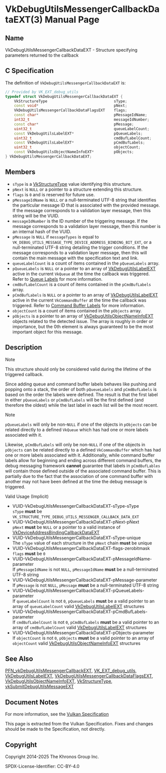 # VkDebugUtilsMessengerCallbackDataEXT(3) Manual Page

## Name

VkDebugUtilsMessengerCallbackDataEXT - Structure specifying parameters returned to the callback



## [](#_c_specification)C Specification

The definition of `VkDebugUtilsMessengerCallbackDataEXT` is:

```c++
// Provided by VK_EXT_debug_utils
typedef struct VkDebugUtilsMessengerCallbackDataEXT {
    VkStructureType                              sType;
    const void*                                  pNext;
    VkDebugUtilsMessengerCallbackDataFlagsEXT    flags;
    const char*                                  pMessageIdName;
    int32_t                                      messageIdNumber;
    const char*                                  pMessage;
    uint32_t                                     queueLabelCount;
    const VkDebugUtilsLabelEXT*                  pQueueLabels;
    uint32_t                                     cmdBufLabelCount;
    const VkDebugUtilsLabelEXT*                  pCmdBufLabels;
    uint32_t                                     objectCount;
    const VkDebugUtilsObjectNameInfoEXT*         pObjects;
} VkDebugUtilsMessengerCallbackDataEXT;
```

## [](#_members)Members

- `sType` is a [VkStructureType](https://registry.khronos.org/vulkan/specs/latest/man/html/VkStructureType.html) value identifying this structure.
- `pNext` is `NULL` or a pointer to a structure extending this structure.
- `flags` is `0` and is reserved for future use.
- `pMessageIdName` is `NULL` or a null-terminated UTF-8 string that identifies the particular message ID that is associated with the provided message. If the message corresponds to a validation layer message, then this string will be the VUID.
- `messageIdNumber` is the ID number of the triggering message. If the message corresponds to a validation layer message, then this number is an internal hash of the VUID.
- `pMessage` is `NULL` if `messageTypes` is equal to `VK_DEBUG_UTILS_MESSAGE_TYPE_DEVICE_ADDRESS_BINDING_BIT_EXT`, or a null-terminated UTF-8 string detailing the trigger conditions. If the message corresponds to a validation layer message, then this will contain the main message with the specification text and link.
- `queueLabelCount` is a count of items contained in the `pQueueLabels` array.
- `pQueueLabels` is `NULL` or a pointer to an array of [VkDebugUtilsLabelEXT](https://registry.khronos.org/vulkan/specs/latest/man/html/VkDebugUtilsLabelEXT.html) active in the current `VkQueue` at the time the callback was triggered. Refer to [Queue Labels](https://registry.khronos.org/vulkan/specs/latest/html/vkspec.html#debugging-queue-labels) for more information.
- `cmdBufLabelCount` is a count of items contained in the `pCmdBufLabels` array.
- `pCmdBufLabels` is `NULL` or a pointer to an array of [VkDebugUtilsLabelEXT](https://registry.khronos.org/vulkan/specs/latest/man/html/VkDebugUtilsLabelEXT.html) active in the current `VkCommandBuffer` at the time the callback was triggered. Refer to [Command Buffer Labels](https://registry.khronos.org/vulkan/specs/latest/html/vkspec.html#debugging-command-buffer-labels) for more information.
- `objectCount` is a count of items contained in the `pObjects` array.
- `pObjects` is a pointer to an array of [VkDebugUtilsObjectNameInfoEXT](https://registry.khronos.org/vulkan/specs/latest/man/html/VkDebugUtilsObjectNameInfoEXT.html) objects related to the detected issue. The array is roughly in order or importance, but the 0th element is always guaranteed to be the most important object for this message.

## [](#_description)Description

Note

This structure should only be considered valid during the lifetime of the triggered callback.

Since adding queue and command buffer labels behaves like pushing and popping onto a stack, the order of both `pQueueLabels` and `pCmdBufLabels` is based on the order the labels were defined. The result is that the first label in either `pQueueLabels` or `pCmdBufLabels` will be the first defined (and therefore the oldest) while the last label in each list will be the most recent.

Note

`pQueueLabels` will only be non-`NULL` if one of the objects in `pObjects` can be related directly to a defined `VkQueue` which has had one or more labels associated with it.

Likewise, `pCmdBufLabels` will only be non-`NULL` if one of the objects in `pObjects` can be related directly to a defined `VkCommandBuffer` which has had one or more labels associated with it. Additionally, while command buffer labels allow for beginning and ending across different command buffers, the debug messaging framework **cannot** guarantee that labels in `pCmdBufLables` will contain those defined outside of the associated command buffer. This is partially due to the fact that the association of one command buffer with another may not have been defined at the time the debug message is triggered.

Valid Usage (Implicit)

- [](#VUID-VkDebugUtilsMessengerCallbackDataEXT-sType-sType)VUID-VkDebugUtilsMessengerCallbackDataEXT-sType-sType  
  `sType` **must** be `VK_STRUCTURE_TYPE_DEBUG_UTILS_MESSENGER_CALLBACK_DATA_EXT`
- [](#VUID-VkDebugUtilsMessengerCallbackDataEXT-pNext-pNext)VUID-VkDebugUtilsMessengerCallbackDataEXT-pNext-pNext  
  `pNext` **must** be `NULL` or a pointer to a valid instance of [VkDeviceAddressBindingCallbackDataEXT](https://registry.khronos.org/vulkan/specs/latest/man/html/VkDeviceAddressBindingCallbackDataEXT.html)
- [](#VUID-VkDebugUtilsMessengerCallbackDataEXT-sType-unique)VUID-VkDebugUtilsMessengerCallbackDataEXT-sType-unique  
  The `sType` value of each structure in the `pNext` chain **must** be unique
- [](#VUID-VkDebugUtilsMessengerCallbackDataEXT-flags-zerobitmask)VUID-VkDebugUtilsMessengerCallbackDataEXT-flags-zerobitmask  
  `flags` **must** be `0`
- [](#VUID-VkDebugUtilsMessengerCallbackDataEXT-pMessageIdName-parameter)VUID-VkDebugUtilsMessengerCallbackDataEXT-pMessageIdName-parameter  
  If `pMessageIdName` is not `NULL`, `pMessageIdName` **must** be a null-terminated UTF-8 string
- [](#VUID-VkDebugUtilsMessengerCallbackDataEXT-pMessage-parameter)VUID-VkDebugUtilsMessengerCallbackDataEXT-pMessage-parameter  
  If `pMessage` is not `NULL`, `pMessage` **must** be a null-terminated UTF-8 string
- [](#VUID-VkDebugUtilsMessengerCallbackDataEXT-pQueueLabels-parameter)VUID-VkDebugUtilsMessengerCallbackDataEXT-pQueueLabels-parameter  
  If `queueLabelCount` is not `0`, `pQueueLabels` **must** be a valid pointer to an array of `queueLabelCount` valid [VkDebugUtilsLabelEXT](https://registry.khronos.org/vulkan/specs/latest/man/html/VkDebugUtilsLabelEXT.html) structures
- [](#VUID-VkDebugUtilsMessengerCallbackDataEXT-pCmdBufLabels-parameter)VUID-VkDebugUtilsMessengerCallbackDataEXT-pCmdBufLabels-parameter  
  If `cmdBufLabelCount` is not `0`, `pCmdBufLabels` **must** be a valid pointer to an array of `cmdBufLabelCount` valid [VkDebugUtilsLabelEXT](https://registry.khronos.org/vulkan/specs/latest/man/html/VkDebugUtilsLabelEXT.html) structures
- [](#VUID-VkDebugUtilsMessengerCallbackDataEXT-pObjects-parameter)VUID-VkDebugUtilsMessengerCallbackDataEXT-pObjects-parameter  
  If `objectCount` is not `0`, `pObjects` **must** be a valid pointer to an array of `objectCount` valid [VkDebugUtilsObjectNameInfoEXT](https://registry.khronos.org/vulkan/specs/latest/man/html/VkDebugUtilsObjectNameInfoEXT.html) structures

## [](#_see_also)See Also

[PFN\_vkDebugUtilsMessengerCallbackEXT](https://registry.khronos.org/vulkan/specs/latest/man/html/PFN_vkDebugUtilsMessengerCallbackEXT.html), [VK\_EXT\_debug\_utils](https://registry.khronos.org/vulkan/specs/latest/man/html/VK_EXT_debug_utils.html), [VkDebugUtilsLabelEXT](https://registry.khronos.org/vulkan/specs/latest/man/html/VkDebugUtilsLabelEXT.html), [VkDebugUtilsMessengerCallbackDataFlagsEXT](https://registry.khronos.org/vulkan/specs/latest/man/html/VkDebugUtilsMessengerCallbackDataFlagsEXT.html), [VkDebugUtilsObjectNameInfoEXT](https://registry.khronos.org/vulkan/specs/latest/man/html/VkDebugUtilsObjectNameInfoEXT.html), [VkStructureType](https://registry.khronos.org/vulkan/specs/latest/man/html/VkStructureType.html), [vkSubmitDebugUtilsMessageEXT](https://registry.khronos.org/vulkan/specs/latest/man/html/vkSubmitDebugUtilsMessageEXT.html)

## [](#_document_notes)Document Notes

For more information, see the [Vulkan Specification](https://registry.khronos.org/vulkan/specs/latest/html/vkspec.html#VkDebugUtilsMessengerCallbackDataEXT)

This page is extracted from the Vulkan Specification. Fixes and changes should be made to the Specification, not directly.

## [](#_copyright)Copyright

Copyright 2014-2025 The Khronos Group Inc.

SPDX-License-Identifier: CC-BY-4.0